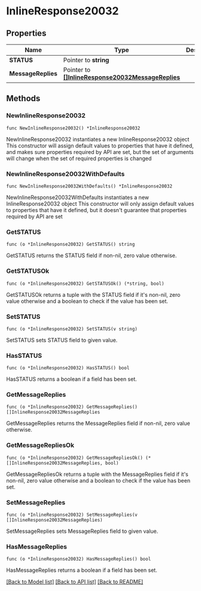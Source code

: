 # InlineResponse20032

## Properties

Name | Type | Description | Notes
------------ | ------------- | ------------- | -------------
**STATUS** | Pointer to **string** |  | [optional] 
**MessageReplies** | Pointer to [**[]InlineResponse20032MessageReplies**](InlineResponse20032MessageReplies.md) |  | [optional] 

## Methods

### NewInlineResponse20032

`func NewInlineResponse20032() *InlineResponse20032`

NewInlineResponse20032 instantiates a new InlineResponse20032 object
This constructor will assign default values to properties that have it defined,
and makes sure properties required by API are set, but the set of arguments
will change when the set of required properties is changed

### NewInlineResponse20032WithDefaults

`func NewInlineResponse20032WithDefaults() *InlineResponse20032`

NewInlineResponse20032WithDefaults instantiates a new InlineResponse20032 object
This constructor will only assign default values to properties that have it defined,
but it doesn't guarantee that properties required by API are set

### GetSTATUS

`func (o *InlineResponse20032) GetSTATUS() string`

GetSTATUS returns the STATUS field if non-nil, zero value otherwise.

### GetSTATUSOk

`func (o *InlineResponse20032) GetSTATUSOk() (*string, bool)`

GetSTATUSOk returns a tuple with the STATUS field if it's non-nil, zero value otherwise
and a boolean to check if the value has been set.

### SetSTATUS

`func (o *InlineResponse20032) SetSTATUS(v string)`

SetSTATUS sets STATUS field to given value.

### HasSTATUS

`func (o *InlineResponse20032) HasSTATUS() bool`

HasSTATUS returns a boolean if a field has been set.

### GetMessageReplies

`func (o *InlineResponse20032) GetMessageReplies() []InlineResponse20032MessageReplies`

GetMessageReplies returns the MessageReplies field if non-nil, zero value otherwise.

### GetMessageRepliesOk

`func (o *InlineResponse20032) GetMessageRepliesOk() (*[]InlineResponse20032MessageReplies, bool)`

GetMessageRepliesOk returns a tuple with the MessageReplies field if it's non-nil, zero value otherwise
and a boolean to check if the value has been set.

### SetMessageReplies

`func (o *InlineResponse20032) SetMessageReplies(v []InlineResponse20032MessageReplies)`

SetMessageReplies sets MessageReplies field to given value.

### HasMessageReplies

`func (o *InlineResponse20032) HasMessageReplies() bool`

HasMessageReplies returns a boolean if a field has been set.


[[Back to Model list]](../README.md#documentation-for-models) [[Back to API list]](../README.md#documentation-for-api-endpoints) [[Back to README]](../README.md)


